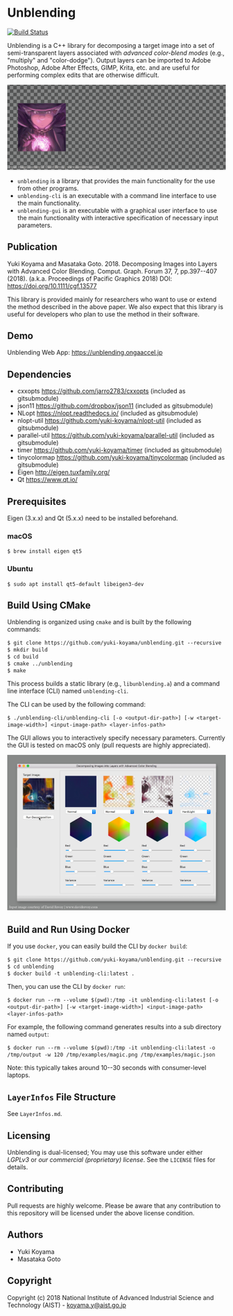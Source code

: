 # Unblending

[![Build Status](https://travis-ci.com/yuki-koyama/unblending.svg?branch=master)](https://travis-ci.com/yuki-koyama/unblending)

Unblending is a C++ library for decomposing a target image into a set of semi-transparent layers associated with *advanced color-blend modes* (e.g., "multiply" and "color-dodge"). Output layers can be imported to Adobe Photoshop, Adobe After Effects, GIMP, Krita, etc. and are useful for performing complex edits that are otherwise difficult.

![An example of image decomposition. Input image courtesy of David Revoy.](./docs/images/teaser.gif)

- `unblending` is a library that provides the main functionality for the use from other programs.
- `unblending-cli` is an executable with a command line interface to use the main functionality.
- `unblending-gui` is an executable with a graphical user interface to use the main functionality with interactive specification of necessary input parameters.

## Publication

Yuki Koyama and Masataka Goto. 2018. Decomposing Images into Layers with Advanced Color Blending. Comput. Graph. Forum 37, 7, pp.397--407 (2018). (a.k.a. Proceedings of Pacific Graphics 2018) DOI: <https://doi.org/10.1111/cgf.13577>

This library is provided mainly for researchers who want to use or extend the method described in the above paper. We also expect that this library is useful for developers who plan to use the method in their software.

## Demo

Unblending Web App: <https://unblending.ongaaccel.jp>

## Dependencies

- cxxopts <https://github.com/jarro2783/cxxopts> (included as gitsubmodule)
- json11 <https://github.com/dropbox/json11> (included as gitsubmodule)
- NLopt <https://nlopt.readthedocs.io/> (included as gitsubmodule)
- nlopt-util <https://github.com/yuki-koyama/nlopt-util> (included as gitsubmodule)
- parallel-util <https://github.com/yuki-koyama/parallel-util> (included as gitsubmodule)
- timer <https://github.com/yuki-koyama/timer> (included as gitsubmodule)
- tinycolormap <https://github.com/yuki-koyama/tinycolormap> (included as gitsubmodule)
- Eigen <http://eigen.tuxfamily.org/>
- Qt <https://www.qt.io/>

## Prerequisites

Eigen (3.x.x) and Qt (5.x.x) need to be installed beforehand.

### macOS

```
$ brew install eigen qt5
```

### Ubuntu

```
$ sudo apt install qt5-default libeigen3-dev
```

## Build Using CMake

Unblending is organized using `cmake` and is built by the following commands:
```
$ git clone https://github.com/yuki-koyama/unblending.git --recursive
$ mkdir build
$ cd build
$ cmake ../unblending
$ make
```
This process builds a static library (e.g., `libunblending.a`) and a command line interface (CLI) named `unblending-cli`.

The CLI can be used by the following command:
```
$ ./unblending-cli/unblending-cli [-o <output-dir-path>] [-w <target-image-width>] <input-image-path> <layer-infos-path>
```

The GUI allows you to interactively specify necessary parameters. Currently the GUI is tested on macOS only (pull requests are highly appreciated).

![GUI. Input image courtesy of David Revoy.](./docs/images/gui.png)

## Build and Run Using Docker

If you use `docker`, you can easily build the CLI by `docker build`:
```
$ git clone https://github.com/yuki-koyama/unblending.git --recursive
$ cd unblending
$ docker build -t unblending-cli:latest .
```

Then, you can use the CLI by `docker run`:
```
$ docker run --rm --volume $(pwd):/tmp -it unblending-cli:latest [-o <output-dir-path>] [-w <target-image-width>] <input-image-path> <layer-infos-path>
```

For example, the following command generates results into a sub directory named `output`:
```
$ docker run --rm --volume $(pwd):/tmp -it unblending-cli:latest -o /tmp/output -w 120 /tmp/examples/magic.png /tmp/examples/magic.json
```
Note: this typically takes around 10--30 seconds with consumer-level laptops.

## `LayerInfos` File Structure

See `LayerInfos.md`.

## Licensing

Unblending is dual-licensed; You may use this software under either *LGPLv3* or *our commercial (proprietary) license*. See the `LICENSE` files for details.

## Contributing

Pull requests are highly welcome. Please be aware that any contribution to this repository will be licensed under the above license condition.

## Authors

- Yuki Koyama
- Masataka Goto

## Copyright

Copyright (c) 2018 National Institute of Advanced Industrial Science and Technology (AIST) - <koyama.y@aist.go.jp>
